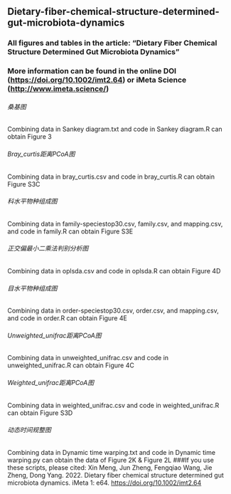 ## Dietary-fiber-chemical-structure-determined-gut-microbiota-dynamics
### All figures and tables in the article: “Dietary Fiber Chemical Structure Determined Gut Microbiota Dynamics”
### More information can be found in the online DOI (https://doi.org/10.1002/imt2.64) or iMeta Science (http://www.imeta.science/)
###### 桑基图
Combining data in Sankey diagram.txt and code in Sankey diagram.R can obtain Figure 3
###### Bray_curtis距离PCoA图
Combining data in bray_curtis.csv and code in bray_curtis.R can obtain Figure S3C
###### 科水平物种组成图
Combining data in family-speciestop30.csv, family.csv, and mapping.csv, and code in family.R can obtain Figure S3E
###### 正交偏最小二乘法判别分析图
Combining data in oplsda.csv and code in oplsda.R can obtain Figure 4D
###### 目水平物种组成图
Combining data in order-speciestop30.csv, order.csv, and mapping.csv, and code in order.R can obtain Figure 4E
###### Unweighted_unifrac距离PCoA图
Combining data in unweighted_unifrac.csv and code in unweighted_unifrac.R can obtain Figure 4C
###### Weighted_unifrac距离PCoA图
Combining data in weighted_unifrac.csv and code in weighted_unifrac.R can obtain Figure S3D
###### 动态时间规整图
Combining data in Dynamic time warping.txt and code in Dynamic time warping.py can obtain the data of Figure 2K & Figure 2L
###If you use these scripts, please cited: Xin Meng, Jun Zheng, Fengqiao Wang, Jie Zheng, Dong Yang. 2022. Dietary fiber chemical structure determined gut microbiota dynamics. iMeta 1: e64. https://doi.org/10.1002/imt2.64
